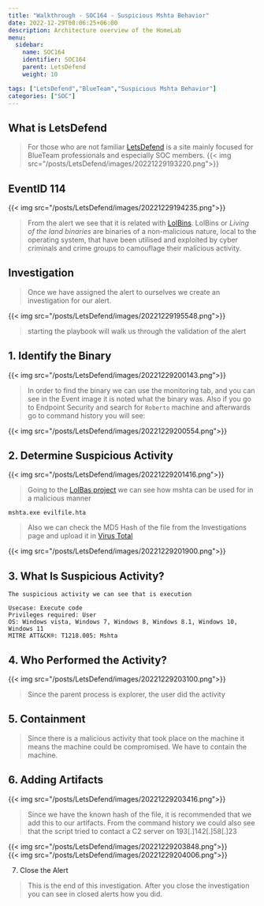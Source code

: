 ```yaml
---
title: "Walkthrough - SOC164 - Suspicious Mshta Behavior"
date: 2022-12-29T08:06:25+06:00
description: Architecture overview of the HomeLab
menu:
  sidebar:
    name: SOC164 
    identifier: SOC164
    parent: LetsDefend
    weight: 10

tags: ["LetsDefend","BlueTeam","Suspicious Mshta Behavior"]
categories: ["SOC"]
---
```



## What is LetsDefend


> For those who are not familiar [LetsDefend](https://app.letsdefend.io/) is a site mainly focused for BlueTeam professionals and especially SOC members. 
{{< img src="/posts/LetsDefend/images/20221229193220.png">}}  


## EventID 114


{{< img src="/posts/LetsDefend/images/20221229194235.png">}}  


> From the alert we see that it is related with [LolBins](https://lolbas-project.github.io/). LolBins or *Living of the land binaries* are binaries of a non-malicious nature, local to the operating system, that have been utilised and exploited by cyber criminals and crime groups to camouflage their malicious activity.


## Investigation

>Once we have assigned the alert to ourselves we create an investigation for our alert.

{{< img src="/posts/LetsDefend/images/20221229195548.png">}}  

>starting the playbook will walk us through the validation of the alert

## 1. Identify the Binary

{{< img src="/posts/LetsDefend/images/20221229200143.png">}}  

> In order to find the binary we can use the monitoring tab, and you can see in the Event image it is noted what the binary was. Also if you go to Endpoint Security and search for `Roberto` machine and afterwards go to command history you will see:

{{< img src="/posts/LetsDefend/images/20221229200554.png">}}  

## 2. Determine Suspicious Activity

{{< img src="/posts/LetsDefend/images/20221229201416.png">}}  

>Going to the [LolBas project](https://lolbas-project.github.io/lolbas/Binaries/Mshta/) we can see how mshta can be used for in a malicious manner
```
mshta.exe evilfile.hta
```

>Also we can check the MD5 Hash of the file from the Investigations page and upload it in [Virus Total](https://virustotal.com/)

{{< img src="/posts/LetsDefend/images/20221229201900.png">}}  


## 3. What Is Suspicious Activity?

```
The suspicious activity we can see that is execution

Usecase: Execute code
Privileges required: User
OS: Windows vista, Windows 7, Windows 8, Windows 8.1, Windows 10, Windows 11
MITRE ATT&CK®: T1218.005: Mshta
```

## 4. Who Performed the Activity?

{{< img src="/posts/LetsDefend/images/20221229203100.png">}}  

>Since the parent process is explorer, the user did the activity

## 5. Containment

>Since there is a malicious activity that took place on the machine it means the machine could be compromised. We have to contain the machine.

## 6. Adding Artifacts 

{{< img src="/posts/LetsDefend/images/20221229203416.png">}}  


>Since we have the known hash of the file, it is recommended that we add this to our artifacts. 
From the command history we could also see that the script tried to contact a C2 server on 193[.]142[.]58[.]23


{{< img src="/posts/LetsDefend/images/20221229203848.png">}}  
{{< img src="/posts/LetsDefend/images/20221229204006.png">}}  


7. Close the Alert


>This is the end of this investigation. After you close the investigation you can see in closed alerts how you did.
